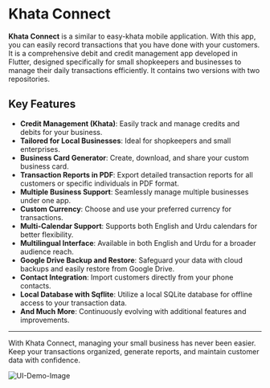 # Khata Connect

**Khata Connect** is a similar to easy-khata mobile application. With this app, you can easily record transactions that you have done with your customers. It is a comprehensive debit and credit management app developed in Flutter, designed specifically for small shopkeepers and businesses to manage their daily transactions efficiently. It contains two versions with two repositories.

## Key Features

- **Credit Management (Khata)**: Easily track and manage credits and debits for your business.
- **Tailored for Local Businesses**: Ideal for shopkeepers and small enterprises.
- **Business Card Generator**: Create, download, and share your custom business card.
- **Transaction Reports in PDF**: Export detailed transaction reports for all customers or specific individuals in PDF format.
- **Multiple Business Support**: Seamlessly manage multiple businesses under one app.
- **Custom Currency**: Choose and use your preferred currency for transactions.
- **Multi-Calendar Support**: Supports both English and Urdu calendars for better flexibility.
- **Multilingual Interface**: Available in both English and Urdu for a broader audience reach.
- **Google Drive Backup and Restore**: Safeguard your data with cloud backups and easily restore from Google Drive.
- **Contact Integration**: Import customers directly from your phone contacts.
- **Local Database with Sqflite**: Utilize a local SQLite database for offline access to your transaction data.
- **And Much More**: Continuously evolving with additional features and improvements.

---

With Khata Connect, managing your small business has never been easier. Keep your transactions organized, generate reports, and maintain customer data with confidence.

![UI-Demo-Image](https://github.com/user-attachments/assets/d689c6eb-7053-44ed-a20e-a6cabde71c19)

